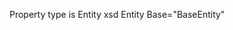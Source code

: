 ﻿Property type is Entity
xsd
Entity Base="BaseEntity"
<Namespace>
<Document> <Options>
<Document> <Header>